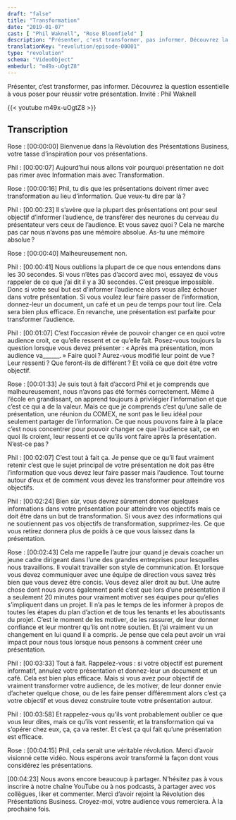 ```yaml
---
draft: "false"
title: "Transformation"
date: "2019-01-07"
cast: [ "Phil Waknell", "Rose Bloomfield" ]
description: "Présenter, c'est transformer, pas informer. Découvrez la question essentielle à vous poser pour réussir votre présentation. Invité: Phil Waknell"
translationKey: "revolution/episode-00001"
type: "revolution"
schema: "VideoObject"
embedurl: "m49x-uOgtZ8"
---
```


Présenter, c’est transformer, pas informer. Découvrez la question essentielle à vous poser pour réussir votre présentation. Invité : Phil Waknell

{{< youtube m49x-uOgtZ8 >}}

## Transcription
Rose : [00:00:00] Bienvenue dans la Révolution des Présentations Business, votre tasse d’inspiration pour vos présentations. 
 
Phil : [00:00:07] Aujourd’hui nous allons voir pourquoi présentation ne doit pas rimer avec Information mais avec Transformation. 
 
Rose : [00:00:16] Phil, tu dis que les présentations doivent rimer avec transformation au lieu d’information. Que veux-tu dire par là ? 
 
Phil : [00:00:23] Il s’avère que la plupart des présentations ont pour seul objectif d’informer l’audience, de transférer des neurones du cerveau du présentateur vers ceux de l’audience. Et vous savez quoi ? Cela ne marche pas car nous n’avons pas une mémoire absolue. As-tu une mémoire absolue ? 
 
Rose : [00:00:40] Malheureusement non. 
 
Phil : [00:00:41] Nous oublions la plupart de ce que nous entendons dans les 30 secondes. Si vous n’êtes pas d’accord avec moi, essayez de vous rappeler de ce que j’ai dit il y a 30 secondes. C’est presque impossible. Donc si votre seul but est d’informer l’audience alors vous allez échouer dans votre présentation. Si vous voulez leur faire passer de l’information, donnez-leur un document, un café et un peu de temps pour tout lire. Cela sera bien plus efficace. En revanche, une présentation est parfaite pour transformer l’audience. 
 
Phil : [00:01:07] C’est l’occasion rêvée de pouvoir changer ce en quoi votre audience croit, ce qu’elle ressent et ce qu’elle fait. Posez-vous toujours la question lorsque vous devez présenter : « Après ma présentation, mon audience va______. » Faire quoi ? Aurez-vous modifié leur point de vue ? Leur ressenti ? Que feront-ils de différent ? Et voilà ce que doit être votre objectif. 
 
Rose : [00:01:33] Je suis tout à fait d’accord Phil et je comprends que malheureusement, nous n’avons pas été formés correctement. Même à l’école en grandissant, on apprend toujours à privilégier l’information et que c’est ce qui a de la valeur. Mais ce que je comprends c’est qu’une salle de présentation, une réunion du COMEX, ne sont pas le lieu idéal pour seulement partager de l’information. Ce que nous pouvons faire à la place c’est nous concentrer pour pouvoir changer ce que l’audience sait, ce en quoi ils croient, leur ressenti et ce qu’ils vont faire après la présentation. N’est-ce pas ? 
 
Phil : [00:02:07] C’est tout à fait ça. Je pense que ce qu’il faut vraiment retenir c’est que le sujet principal de votre présentation ne doit pas être l’information que vous devez leur faire passer mais l’audience. Tout tourne autour d’eux et de comment vous devez les transformer pour atteindre vos objectifs. 
 
Phil : [00:02:24] Bien sûr, vous devrez sûrement donner quelques informations dans votre présentation pour atteindre vos objectifs mais ce doit être dans un but de transformation. Si vous avez des informations qui ne soutiennent pas vos objectifs de transformation, supprimez-les. Ce que vous retirez donnera plus de poids à ce que vous laissez dans la présentation.
 
Rose : [00:02:43] Cela me rappelle l’autre jour quand je devais coacher un jeune cadre dirigeant dans l’une des grandes entreprises pour lesquelles nous travaillons. Il voulait travailler son style de communication. Et lorsque vous devez communiquer avec une équipe de direction vous savez très bien que vous devez être concis. Vous devez aller droit au but. Une autre chose dont nous avons également parlé c’est que lors d’une présentation il a seulement 20 minutes pour vraiment motiver ses équipes pour qu’elles s’impliquent dans un projet. Il n’a pas le temps de les informer à propos de toutes les étapes du plan d’action et de tous les tenants et les aboutissants du projet. C’est le moment de les motiver, de les rassurer, de leur donner confiance et leur montrer qu’ils ont notre soutien. Et j’ai vraiment vu un changement en lui quand il a compris. Je pense que cela peut avoir un vrai impact pour nous tous lorsque nous pensons à comment créer une présentation. 
 
Phil : [00:03:33] Tout à fait. Rappelez-vous : si votre objectif est purement informatif, annulez votre présentation et donnez-leur un document et un café. Cela est bien plus efficace. Mais si vous avez pour objectif de vraiment transformer votre audience, de les motiver, de leur donner envie d’acheter quelque chose, ou de les faire penser différemment alors c’est ça votre objectif et vous devez construire toute votre présentation autour. 

Phil : [00:03:58] Et rappelez-vous qu’ils vont probablement oublier ce que vous leur dites, mais ce qu’ils vont ressentir, et la transformation qui va s’opérer chez eux, ça, ça va rester. Et c’est ça qui fait qu’une présentation est efficace. 

Rose : [00:04:15] Phil, cela serait une véritable révolution. Merci d’avoir visionné cette vidéo. Nous espérons avoir transformé la façon dont vous considérez les présentations. 

[00:04:23] Nous avons encore beaucoup à partager. N’hésitez pas à vous inscrire à notre chaîne YouTube ou à nos podcasts, à partager avec vos collègues, liker et commenter. Merci d’avoir rejoint la Révolution des Présentations Business. Croyez-moi, votre audience vous remerciera. À la prochaine fois. 